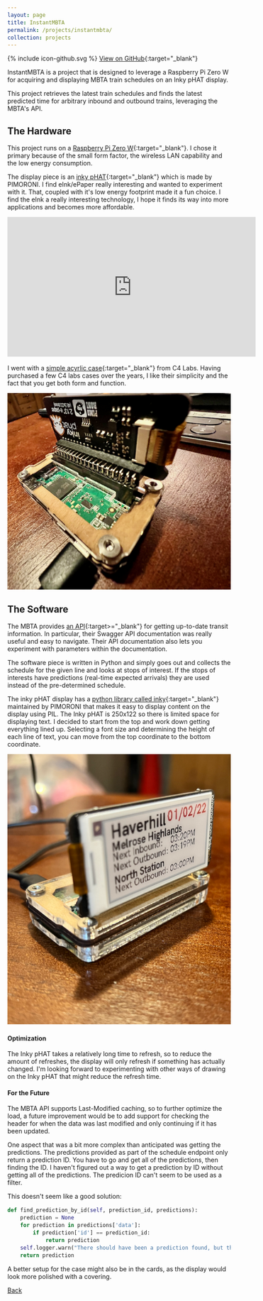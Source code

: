 ```yaml
---
layout: page
title: InstantMBTA
permalink: /projects/instantmbta/
collection: projects
---
```


<span class="icon icon--github">{% include icon-github.svg %}</span> [View on GitHub](https://github.com/RyanAngelo/InstantMBTA){:target="_blank"}

InstantMBTA is a project that is designed to leverage a Raspberry Pi Zero W for acquiring and displaying MBTA train schedules on an Inky pHAT display.

This project retrieves the latest train schedules and finds the latest predicted time for arbitrary inbound and outbound trains, leveraging the MBTA's API.

## The Hardware
This project runs on a [Raspberry Pi Zero W](https://www.raspberrypi.com/products/raspberry-pi-zero-w/){:target="_blank"}. I chose it primary because of the small form factor, the wireless LAN capability and the low energy consumption.

The display piece is an [inky pHAT](https://shop.pimoroni.com/products/inky-phat?variant=12549254217811){:target="_blank"} which is made by PIMORONI. I find eInk/ePaper really interesting and wanted to experiment with it. That, coupled with it's low energy footprint made it a fun choice. I find the eInk a really interesting technology, I hope it finds its way into more applications and becomes more affordable. 

<iframe width="560" height="315" src="https://www.youtube.com/embed/Oqu1--AzM7U" title="YouTube video player" frameborder="0" allow="accelerometer; autoplay; clipboard-write; encrypted-media; gyroscope; picture-in-picture" allowfullscreen></iframe>

I went with a [simple acyrlic case](https://www.c4labs.com/product/zero-heatsink-case-raspberry-pi-zero-w/){:target="_blank"} from C4 Labs. Having purchased a few C4 labs cases over the years, I like their simplicity and the fact that you get both form and function.

![Image of back of the system](/assets/images/InstantMBTA/back.png)

## The Software
The MBTA provides [an API](https://www.mbta.com/developers/v3-api){:target>="_blank"} for getting up-to-date transit information. In particular, their Swagger API documentation was really useful and easy to navigate. Their API documentation also lets you experiment with parameters within the documentation.

The software piece is written in Python and simply goes out and collects the schedule for the given line and looks at stops of interest. If the stops of interests have predictions (real-time expected arrivals) they are used instead of the pre-determined schedule.

The inky pHAT display has a [python library called inky](https://github.com/pimoroni/inky){:target="_blank"} maintained by PIMORONI that makes it easy to display content on the display using PIL. The Inky pHAT is 250x122 so there is limited space for displaying text. I decided to start from the top and work down getting everything lined up. Selecting a font size and determining the height of each line of text, you can move from the top coordinate to the bottom coordinate.

![Image of front of the system](/assets/images/InstantMBTA/front.png)

#### Optimization
The Inky pHAT takes a relatively long time to refresh, so to reduce the amount of refreshes, the display will only refresh if something has actually changed. I'm looking forward to experimenting with other ways of drawing on the Inky pHAT that might reduce the refresh time.

#### For the Future
The MBTA API supports Last-Modified caching, so to further optimize the load, a future improvement would be to add support for checking the header for when the data was last modified and only continuing if it has been updated.

One aspect that was a bit more complex than anticipated was getting the predictions. The predictions provided as part of the schedule endpoint only return a prediction ID. You have to go and get all of the predictions, then finding the ID. I haven't figured out a way to get a prediction by ID without getting all of the predictions. The predicion ID can't seem to be used as a filter.

This doesn't seem like a good solution:

```python
def find_prediction_by_id(self, prediction_id, predictions):
    prediction = None
    for prediction in predictions['data']:
        if prediction['id'] == prediction_id:
            return prediction
    self.logger.warn("There should have been a prediction found, but there wasn't.")
    return prediction
```

A better setup for the case might also be in the cards, as the display would look more polished with a covering.

[Back](/)